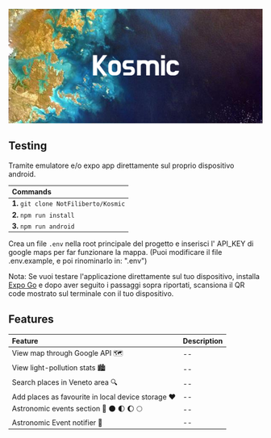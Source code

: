 ![plot](./assets/images/Kosmic.png)

## Testing

Tramite emulatore e/o expo app direttamente sul proprio dispositivo android.

| **Commands** |
| :--------------------------------- |
| **1.** `git clone NotFiliberto/Kosmic` |
| **2.** `npm run install` |
| **3.** `npm run android` |

Crea un file `.env` nella root principale del progetto e inserisci l' API_KEY di google maps per far funzionare la mappa. (Puoi modificare il file .env.example, e poi rinominarlo in: ".env")

Nota: Se vuoi testare l'applicazione direttamente sul tuo dispositivo, installa [Expo Go](https://expo.dev/client) e dopo aver seguito i passaggi sopra riportati, scansiona il QR code mostrato sul terminale con il tuo dispositivo.

## Features

| Feature | Description |
| :-------| :---------- |
| View map through Google API 🗺️ | -- |
| View light-pollution stats 🏙️ | -- |
| Search places in Veneto area 🔍 | -- |
| Add places as favourite in local device storage ❤️ | -- |
| Astronomic events section 🌠 🌑 🌓 🌔 🌕 | -- |
| Astronomic Event notifier 📱 | -- |
